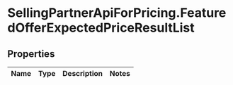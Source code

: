 # SellingPartnerApiForPricing.FeaturedOfferExpectedPriceResultList

## Properties
Name | Type | Description | Notes
------------ | ------------- | ------------- | -------------


